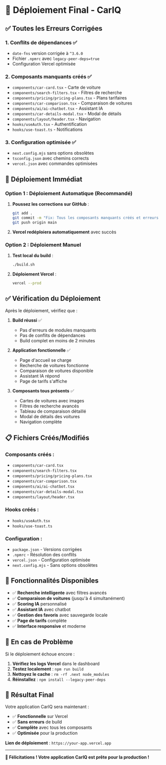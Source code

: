 # 🚀 Déploiement Final - CarIQ

## ✅ Toutes les Erreurs Corrigées

### 1. **Conflits de dépendances** ✅
- `date-fns` version corrigée à `^3.6.0`
- Fichier `.npmrc` avec `legacy-peer-deps=true`
- Configuration Vercel optimisée

### 2. **Composants manquants créés** ✅
- `components/car-card.tsx` - Carte de voiture
- `components/search-filters.tsx` - Filtres de recherche
- `components/pricing/pricing-plans.tsx` - Plans tarifaires
- `components/car-comparison.tsx` - Comparaison de voitures
- `components/ai/ai-chatbot.tsx` - Assistant IA
- `components/car-details-modal.tsx` - Modal de détails
- `components/layout/header.tsx` - Navigation
- `hooks/useAuth.tsx` - Authentification
- `hooks/use-toast.ts` - Notifications

### 3. **Configuration optimisée** ✅
- `next.config.mjs` sans options obsolètes
- `tsconfig.json` avec chemins corrects
- `vercel.json` avec commandes optimisées

## 🚀 Déploiement Immédiat

### Option 1 : Déploiement Automatique (Recommandé)

1. **Poussez les corrections sur GitHub** :
   ```bash
   git add .
   git commit -m "Fix: Tous les composants manquants créés et erreurs corrigées"
   git push origin main
   ```

2. **Vercel redéploiera automatiquement** avec succès

### Option 2 : Déploiement Manuel

1. **Test local du build** :
   ```bash
   ./build.sh
   ```

2. **Déploiement Vercel** :
   ```bash
   vercel --prod
   ```

## ✅ Vérification du Déploiement

Après le déploiement, vérifiez que :

1. **Build réussi** ✅
   - Pas d'erreurs de modules manquants
   - Pas de conflits de dépendances
   - Build complet en moins de 2 minutes

2. **Application fonctionnelle** ✅
   - Page d'accueil se charge
   - Recherche de voitures fonctionne
   - Comparaison de voitures disponible
   - Assistant IA répond
   - Page de tarifs s'affiche

3. **Composants tous présents** ✅
   - Cartes de voitures avec images
   - Filtres de recherche avancés
   - Tableau de comparaison détaillé
   - Modal de détails des voitures
   - Navigation complète

## 📋 Fichiers Créés/Modifiés

### Composants créés :
- `components/car-card.tsx`
- `components/search-filters.tsx`
- `components/pricing/pricing-plans.tsx`
- `components/car-comparison.tsx`
- `components/ai/ai-chatbot.tsx`
- `components/car-details-modal.tsx`
- `components/layout/header.tsx`

### Hooks créés :
- `hooks/useAuth.tsx`
- `hooks/use-toast.ts`

### Configuration :
- `package.json` - Versions corrigées
- `.npmrc` - Résolution des conflits
- `vercel.json` - Configuration optimisée
- `next.config.mjs` - Sans options obsolètes

## 🎯 Fonctionnalités Disponibles

- ✅ **Recherche intelligente** avec filtres avancés
- ✅ **Comparaison de voitures** (jusqu'à 4 simultanément)
- ✅ **Scoring IA** personnalisé
- ✅ **Assistant IA** avec chatbot
- ✅ **Gestion des favoris** avec sauvegarde locale
- ✅ **Page de tarifs** complète
- ✅ **Interface responsive** et moderne

## 🚨 En cas de Problème

Si le déploiement échoue encore :

1. **Vérifiez les logs Vercel** dans le dashboard
2. **Testez localement** : `npm run build`
3. **Nettoyez le cache** : `rm -rf .next node_modules`
4. **Réinstallez** : `npm install --legacy-peer-deps`

## 🎉 Résultat Final

Votre application CarIQ sera maintenant :
- ✅ **Fonctionnelle** sur Vercel
- ✅ **Sans erreurs** de build
- ✅ **Complète** avec tous les composants
- ✅ **Optimisée** pour la production

**Lien de déploiement** : `https://your-app.vercel.app`

---

**🎊 Félicitations ! Votre application CarIQ est prête pour la production !** 
